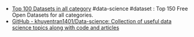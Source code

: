 ---
---

- [Top 100 Datasets in all category](https://enoumen.com/2021/04/23/data-sciences-datasets-data-visualization-data-analytics-big-data-data-lakes/) #data-science #dataset : Top 150 Free Open Datasets for all categories.
- [GitHub - khuyentran1401/Data-science: Collection of useful data science topics along with code and articles](https://github.com/khuyentran1401/Data-science)